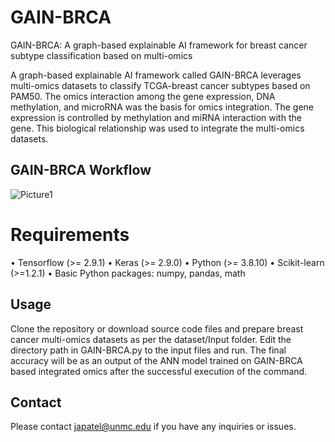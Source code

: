 # GAIN-BRCA
GAIN-BRCA: A graph-based explainable AI framework for breast cancer subtype classification based on multi-omics

A graph-based explainable AI framework called GAIN-BRCA leverages multi-omics datasets to classify TCGA-breast cancer subtypes based on PAM50. The omics interaction among the gene expression, DNA methylation, and microRNA was the basis for omics integration. The gene expression is controlled by methylation and miRNA interaction with the gene. This biological relationship was used to integrate the multi-omics datasets.

## GAIN-BRCA Workflow
![Picture1](https://github.com/user-attachments/assets/27dd7683-89d1-4d35-ba41-aa614811a6ea)

# Requirements
•	Tensorflow (>= 2.9.1)
•	Keras (>= 2.9.0)
•	Python (>= 3.8.10)
•	Scikit-learn (>=1.2.1)
•	Basic Python packages: numpy, pandas, math

## Usage
Clone the repository or download source code files and prepare breast cancer multi-omics datasets as per the dataset/Input folder. Edit the directory path in GAIN-BRCA.py to the input files and run. The final accuracy will be as an output of the ANN model trained on GAIN-BRCA based integrated omics after the successful execution of the command.

## Contact
Please contact japatel@unmc.edu if you have any inquiries or issues.
